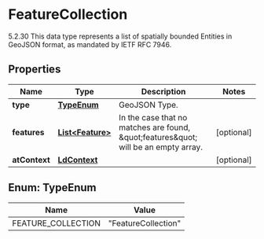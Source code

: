 

# FeatureCollection

5.2.30 This data type represents a list of spatially bounded Entities in GeoJSON format, as mandated by IETF RFC 7946. 

## Properties

| Name | Type | Description | Notes |
|------------ | ------------- | ------------- | -------------|
|**type** | [**TypeEnum**](#TypeEnum) | GeoJSON Type.  |  |
|**features** | [**List&lt;Feature&gt;**](Feature.md) | In the case that no matches are found, \&quot;features\&quot; will be an empty array.  |  [optional] |
|**atContext** | [**LdContext**](LdContext.md) |  |  [optional] |



## Enum: TypeEnum

| Name | Value |
|---- | -----|
| FEATURE_COLLECTION | &quot;FeatureCollection&quot; |



